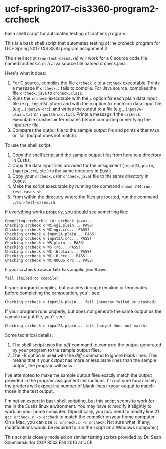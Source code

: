 # ucf-spring2017-cis3360-program2-crcheck
bash shell script for automated testing of crcheck program

This is a bash shell script that automates testing of the crcheck program for UCF Spring 2017 CIS 3360 program assignment 2.

The shell script (`run-test-cases.sh`) will work for a C source code file named crcheck.c or a Java source file named crcheck.java.

Here's what it does:

1. For C source, compiles the file `crcheck.c` to a `crcheck` executable. Prints a message if `crcheck.c` fails to compile. For Java source, compiles the file `crcheck.java` to `crcheck.class`.
2. Runs the `crcheck` executable with the `c` option for each plain data input file (e.g., `input2A.plain`) and with the `v` option for each crc data input file (e.g., `input2A-crc`), and writes the output to a file (e.g., `input2A-plain.txt` or `input2A-crc.txt`). Prints a message if the `crcheck` executable crashes or terminates before computing or verifying the input/crc file.
3. Compares the output file to the sample output file and prints either `PASS` or `fail (output does not match).


To use the shell script:

1. Copy the shell script and the sample output files from here to a directory in Eustis.
2. Copy the data input files provided for the assignment (`input2A.plain`, `input2A.crc`, etc.) to the same directory in Eustis.
3. Copy your `crcheck.c` (or `crcheck.java`) file to the same directory in Eustis.
4. Make the script executable by running the command `chmod 744 run-test-cases.sh`.
5. From within the directory where the files are located, run the command `./run-test-cases.sh`.

If everything works properly, you should see something like:

```
Compiling crcheck.c (or crcheck.java)...
Checking crcheck c WC-ngi.plain... PASS!
Checking crcheck v WC-ngi.crc... PASS!
Checking crcheck c input2A.plain... PASS!
Checking crcheck v input2A.crc... PASS!
Checking crcheck c WS.plain... PASS!
Checking crcheck v WS.crc... PASS!
Checking crcheck c WC-16.plain... PASS!
Checking crcheck v WC-16.crc... PASS!
Checking crcheck v WC-BOGUS.crc... PASS!
```


If your crcheck source fails to compile, you'll see:

```
fail (failed to compile)
```


If your program compiles, but crashes during execution or terminates before completing the computation, you'll see:

```
Checking crcheck c input2A.plain... fail (program failed or crashed)
```


If your program runs properly, but does not generate the same output as the sample output file, you'll see:

```
Checking crcheck c input2A.plain... fail (output does not match)
```

Some technical details:

1. The shell script uses the *diff* command to compare the output generated by your program to the sample output files.
2. The *-B* option is used with the *diff* command to ignore blank lines. This means that if your output has more or less blank lines than the sample output, the program will pass.

I've attempted to make the sample output files exactly match the output provided in the program assignment instructions. I'm not sure how closely the graders will expect the number of blank lines in your output to match those in the test output.

I'm not an expert in bash shell scripting, but this script seems to work for me in the Eustis linux environment. You may have to modify it slightly to work on your home computer. (Specifically, you may need to modify line 21 `gcc crcheck.c -o crcheck` to match the compiler on your home computer. On a Mac, you can use `cc crcheck.c -o crcheck`. Not sure what, if any, modifications would be required to run the script on a Windows computer.)

This script is closely modeled on similar testing scripts provided by Dr. Sean Szumlanski for COP 3503 Fall 2016 at UCF.
